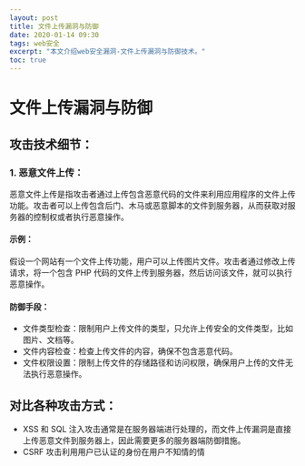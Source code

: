```yaml
---
layout: post
title: 文件上传漏洞与防御
date: 2020-01-14 09:30
tags: web安全
excerpt: "本文介绍web安全漏洞-文件上传漏洞与防御技术。"
toc: true
---	
```

# 文件上传漏洞与防御

## 攻击技术细节：

### 1. 恶意文件上传：

恶意文件上传是指攻击者通过上传包含恶意代码的文件来利用应用程序的文件上传功能。攻击者可以上传包含后门、木马或恶意脚本的文件到服务器，从而获取对服务器的控制权或者执行恶意操作。

#### 示例：

假设一个网站有一个文件上传功能，用户可以上传图片文件。攻击者通过修改上传请求，将一个包含 PHP 代码的文件上传到服务器，然后访问该文件，就可以执行恶意操作。

#### 防御手段：

- 文件类型检查：限制用户上传文件的类型，只允许上传安全的文件类型，比如图片、文档等。
- 文件内容检查：检查上传文件的内容，确保不包含恶意代码。
- 文件权限设置：限制上传文件的存储路径和访问权限，确保用户上传的文件无法执行恶意操作。

## 对比各种攻击方式：

- XSS 和 SQL 注入攻击通常是在服务器端进行处理的，而文件上传漏洞是直接上传恶意文件到服务器上，因此需要更多的服务器端防御措施。
- CSRF 攻击利用用户已认证的身份在用户不知情的情
